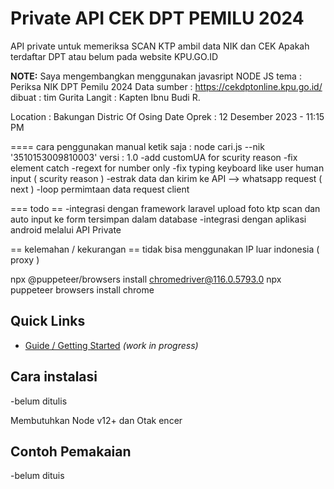  # Private API CEK DPT PEMILU 2024
API private untuk memeriksa SCAN KTP ambil data NIK dan CEK Apakah terdaftar DPT atau belum pada website KPU.GO.ID 

**NOTE:** Saya mengembangkan menggunakan javasript NODE JS
tema 		: Periksa NIK DPT Pemilu 2024
Data sumber	: https://cekdptonline.kpu.go.id/
dibuat		: tim Gurita Langit
			: Kapten Ibnu Budi R. 

Location	: Bakungan Distric Of Osing
Date Oprek	: 12 Desember 2023 - 11:15 PM

====
cara penggunakan manual ketik saja : node cari.js --nik '3510153009810003'
versi		: 1.0
-add customUA for scurity reason
-fix element catch
-regext for number only
-fix typing keyboard like user human input ( scurity reason )
-estrak data dan kirim ke API --> whatsapp request ( next )
-loop permimtaan data request client

=== todo ==
-integrasi dengan framework laravel upload foto ktp scan dan auto input ke form tersimpan dalam database
-integrasi dengan aplikasi android melalui API Private 

== kelemahan / kekurangan ==
tidak bisa menggunakan IP luar indonesia ( proxy )

npx @puppeteer/browsers install chromedriver@116.0.5793.0
npx puppeteer browsers install chrome

## Quick Links

* [Guide / Getting Started](https://wwebjs.dev/guide) _(work in progress)_
 

## Cara instalasi
-belum ditulis
 

Membutuhkan  Node v12+  dan Otak encer

## Contoh Pemakaian
-belum dituis
